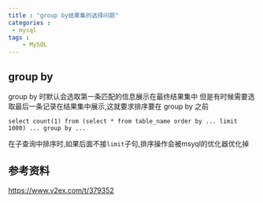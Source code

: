 ```yaml
---
title : "group by结果集的选择问题"
categories : 
 - mysql 
tags :
	- MySQL
---
```


## group by 

group by 时默认会选取第一条匹配的信息展示在最终结果集中
但是有时候需要选取最后一条记录在结果集中展示,这就要求排序要在 group by 之前

	select count(1) from (select * from table_name order by ... limit 1000) ... group by ... 
	
在子查询中排序时,如果后面不接`limit`子句,排序操作会被msyql的优化器优化掉
	
## 参考资料

https://www.v2ex.com/t/379352